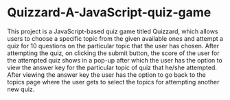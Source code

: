 # Quizzard-A-JavaScript-quiz-game
This project is a JavaScript-based quiz game titled Quizzard, which allows users to choose a specific topic from the given available ones and attempt a quiz for 10 questions on the particular topic that the user has chosen. After attempting the quiz, on clicking the submit button, the score of the user for the attempted quiz shows in a pop-up after which the user has the option to view the answer key for the particular topic of quiz that he/she attempted. After viewing the answer key the user has the option to go back to the topics page where the user gets to select the topics for attempting another new quiz.
